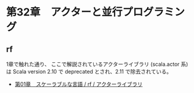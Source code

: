 # 第32章　アクターと並行プログラミング

## rf

1章で触れた通り、
ここで解説されているアクターライブラリ (scala.actor 系) は
Scala version 2.10 で deprecated とされ、2.11 で除去されている。

 * [第01章　スケーラブルな言語 / rf / アクターライブラリ](https://github.com/worksap-ate/demo/blob/master/study/programming_in_scala_reading/01.md#%E3%82%A2%E3%82%AF%E3%82%BF%E3%83%BC%E3%83%A9%E3%82%A4%E3%83%96%E3%83%A9%E3%83%AA)

